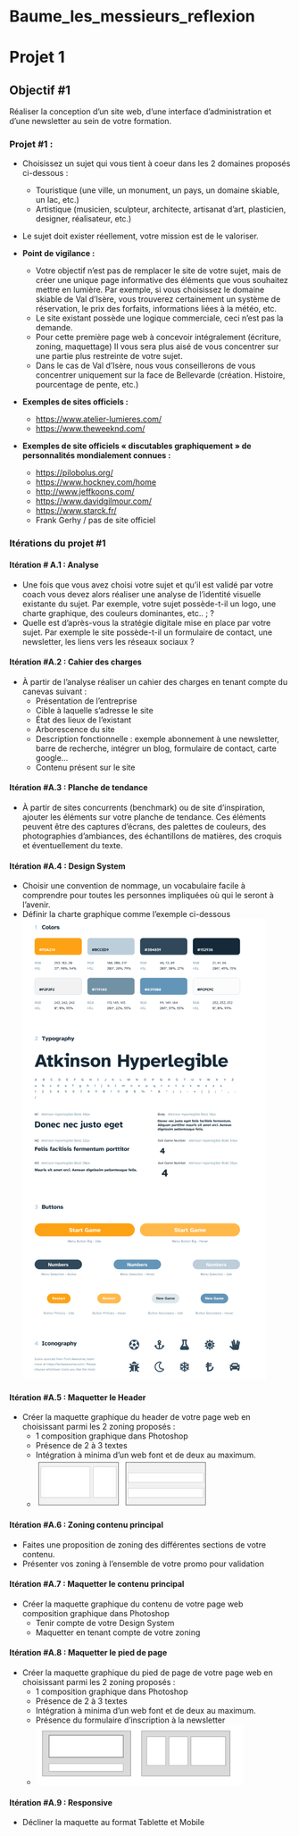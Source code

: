 # Baume_les_messieurs_reflexion

# Projet 1

## Objectif #1
Réaliser la conception d’un site web, d’une interface d’administration et d’une newsletter au sein de votre formation.
### Projet #1 :
* Choisissez un sujet qui vous tient à coeur dans les 2 domaines proposés ci-dessous :
  * Touristique (une ville, un monument, un pays, un domaine skiable, un lac, etc.)
  * Artistique (musicien, sculpteur, architecte, artisanat d’art, plasticien, designer, réalisateur, etc.)
* Le sujet doit exister réellement, votre mission est de le valoriser.
* __Point de vigilance :__
  * Votre objectif n’est pas de remplacer le site de votre sujet, mais de créer une unique page informative des éléments que vous souhaitez mettre en lumière. Par exemple, si vous choisissez le domaine skiable de Val d’Isère, vous trouverez certainement un système de réservation, le prix des forfaits, informations liées à la météo, etc.
  * Le site existant possède une logique commerciale, ceci n’est pas la demande.
  * Pour cette première page web à concevoir intégralement (écriture, zoning, maquettage) Il vous sera plus aisé de vous concentrer sur une partie plus restreinte de votre sujet.
  * Dans le cas de Val d’Isère, nous vous conseillerons de vous concentrer uniquement sur la face de Bellevarde (création. Histoire, pourcentage de pente, etc.)

* __Exemples de sites officiels :__
  * https://www.atelier-lumieres.com/
  * https://www.theweeknd.com/
* __Exemples de site officiels « discutables graphiquement » de personnalités mondialement connues :__
  * https://pilobolus.org/
  * https://www.hockney.com/home
  * http://www.jeffkoons.com/
  * https://www.davidgilmour.com/
  * https://www.starck.fr/
  * Frank Gerhy / pas de site officiel

### Itérations du projet #1
#### Itération # A.1 : Analyse
* Une fois que vous avez choisi votre sujet et qu’il est validé par votre coach vous devez alors réaliser une analyse de l’identité visuelle existante du sujet. Par exemple, votre sujet possède-t-il un logo, une charte graphique, des couleurs dominantes, etc.. ; ?
* Quelle est d’après-vous la stratégie digitale mise en place par votre sujet. Par exemple le site possède-t-il un formulaire de contact, une newsletter, les liens vers les réseaux sociaux ?

#### Itération #A.2 : Cahier des charges
* À partir de l’analyse réaliser un cahier des charges en tenant compte du canevas suivant :
  * Présentation de l’entreprise
  * Cible à laquelle s’adresse le site
  * État des lieux de l’existant
  * Arborescence du site
  * Description fonctionnelle : exemple abonnement à une newsletter, barre de recherche, intégrer un blog, formulaire de contact, carte google…
  * Contenu présent sur le site
#### Itération #A.3 : Planche de tendance
* À partir de sites concurrents (benchmark) ou de site d’inspiration, ajouter les éléments sur votre planche de tendance. Ces éléments peuvent être des captures d’écrans, des palettes de couleurs, des photographies d’ambiances, des échantillons de matières, des croquis et éventuellement du texte.

#### Itération #A.4 : Design System
* Choisir une convention de nommage, un vocabulaire facile à comprendre pour toutes les personnes impliquées où qui le seront à l’avenir.
* Définir la charte graphique comme l’exemple ci-dessous
![](README_images/design_system.png)

#### Itération #A.5 : Maquetter le Header
* Créer la maquette graphique du header de votre page web en choisissant parmi les 2 zoning proposés :
  * 1 composition graphique dans Photoshop
  * Présence de 2 à 3 textes
  * Intégration à minima d’un web font et de deux au maximum.
  * ![](README_images/header.png)

#### Itération #A.6 : Zoning contenu principal
* Faites une proposition de zoning des différentes sections de votre contenu.
* Présenter vos zoning à l’ensemble de votre promo pour validation

#### Itération #A.7 : Maquetter le contenu principal
* Créer la maquette graphique du contenu de votre page web composition graphique dans Photoshop
  * Tenir compte de votre Design System
  * Maquetter en tenant compte de votre zoning

#### Itération #A.8 : Maquetter le pied de page
* Créer la maquette graphique du pied de page de votre page web en choisissant parmi les 2 zoning proposés :
  * 1 composition graphique dans Photoshop
  * Présence de 2 à 3 textes
  * Intégration à minima d’un web font et de deux au maximum.
  * Présence du formulaire d’inscription à la newsletter
  * ![](README_images/maquette.png)

#### Itération #A.9 : Responsive
* Décliner la maquette au format Tablette et Mobile
